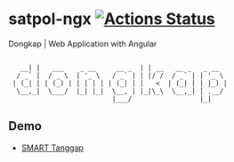 # satpol-ngx [![Actions Status](https://github.com/dongkap/satpol-ngx/workflows/pages-build-deployment/badge.svg)](https://github.com/dongkap/satpol-ngx/actions/workflows/pages/pages-build-deployment)
Dongkap | Web Application with Angular

```

   __| |   ___    _ __     __ _  | | __   __ _   _ __  
  / _` |  / _ \  | '_ \   / _` | | |/ /  / _` | | '_ \ 
 | (_| | | (_) | | | | | | (_| | |   <  | (_| | | |_) |
  \__,_|  \___/  |_| |_|  \__, | |_|\_\  \__,_| | .__/ 
                          |___/                 |_|    

```

## Demo
* [SMART Tanggap](https://dongkap.github.io/satpol-ngx/)
